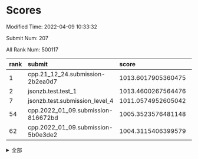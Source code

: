 # Scores

Modified Time: 2022-04-09 10:33:32

Submit Num: 207

All Rank Num: 500117

| rank |               submit               |       score        |       sigma        | pk_num |
| :--- | :--------------------------------- | :----------------- | :----------------- | :----- |
| 1    | cpp.21_12_24.submission-2b2ea0d7   | 1013.6017905360475 | 0.8088743198702851 | 9664   |
| 2    | jsonzb.test.test_1                 | 1013.4600267564476 | 0.8391294987486558 | 9663   |
| 7    | jsonzb.test.submission_level_4     | 1011.0574952605042 | 0.7969105944441117 | 9665   |
| 54   | cpp.2022_01_09.submission-816672bd | 1005.3523576481148 | 0.7224426161738885 | 9664   |
| 62   | cpp.2022_01_09.submission-5b0e3de2 | 1004.3115406399579 | 0.7127590040675476 | 9663   |


<details>
<summary>全部</summary>

| rank |                 submit                 |       score        |       sigma        | pk_num |
| :--- | :------------------------------------- | :----------------- | :----------------- | :----- |
| 1    | cpp.21_12_24.submission-2b2ea0d7       | 1013.6017905360475 | 0.8088743198702851 | 9664   |
| 2    | jsonzb.test.test_1                     | 1013.4600267564476 | 0.8391294987486558 | 9663   |
| 3    | gobigger.level_3.submission_level_3_26 | 1012.1360317725866 | 0.7786870498627106 | 9669   |
| 4    | gobigger.level_3.submission_level_3_7  | 1011.3063629470479 | 0.7738637539374481 | 9660   |
| 5    | gobigger.level_3.submission_level_3_27 | 1011.144349321803  | 0.7645858545949503 | 9663   |
| 6    | gobigger.level_3.submission_level_3_44 | 1011.0607164223143 | 0.7783897214252897 | 9666   |
| 7    | jsonzb.test.submission_level_4         | 1011.0574952605042 | 0.7969105944441117 | 9665   |
| 8    | gobigger.level_3.submission_level_3_25 | 1011.0542424354078 | 0.7796698846000181 | 9666   |
| 9    | gobigger.level_3.submission_level_3_37 | 1010.958888266838  | 0.7892377647633516 | 9664   |
| 10   | gobigger.level_3.submission_level_3_46 | 1010.8676052396082 | 0.7444551998148836 | 9666   |
| 11   | gobigger.level_3.submission_level_3_40 | 1010.8387060260551 | 0.7711430924739051 | 9666   |
| 12   | gobigger.level_3.submission_level_3_28 | 1010.815037308271  | 0.7518000741156723 | 9664   |
| 13   | gobigger.level_3.submission_level_3_13 | 1010.6211083368204 | 0.7553241775766154 | 9670   |
| 14   | gobigger.level_3.submission_level_3_8  | 1010.5526935625676 | 0.7498070818192479 | 9666   |
| 15   | gobigger.level_3.submission_level_3_41 | 1010.5294940842283 | 0.7844365391923455 | 9663   |
| 16   | gobigger.level_3.submission_level_3_30 | 1010.5100298968952 | 0.7752381988338496 | 9661   |
| 17   | gobigger.level_3.submission_level_3_23 | 1010.5071579812544 | 0.7381720575856424 | 9665   |
| 18   | gobigger.level_3.submission_level_3_17 | 1010.4097980590365 | 0.7631804650996532 | 9668   |
| 19   | gobigger.level_3.submission_level_3_1  | 1010.4066722726867 | 0.7840871929232055 | 9663   |
| 20   | gobigger.level_3.submission_level_3_10 | 1010.4059973455514 | 0.7826926810226498 | 9666   |
| 21   | gobigger.level_3.submission_level_3_12 | 1010.3626897019662 | 0.7700408734552286 | 9666   |
| 22   | gobigger.level_3.submission_level_3_47 | 1010.2812786771642 | 0.7669473481864458 | 9660   |
| 23   | gobigger.level_3.submission_level_3_2  | 1010.1540216646679 | 0.7889344501818757 | 9656   |
| 24   | gobigger.level_3.submission_level_3_29 | 1010.144447341322  | 0.7558702911590742 | 9662   |
| 25   | gobigger.level_3.submission_level_3_45 | 1010.1217707131078 | 0.7601647908122598 | 9665   |
| 26   | gobigger.level_3.submission_level_3_34 | 1010.028654511816  | 0.7642961272638189 | 9664   |
| 27   | gobigger.level_3.submission_level_3_48 | 1009.9843917845999 | 0.7797795398680748 | 9665   |
| 28   | gobigger.level_3.submission_level_3_19 | 1009.8385676715291 | 0.7403731470614908 | 9666   |
| 29   | gobigger.level_3.submission_level_3_38 | 1009.7798666721387 | 0.7505356622256377 | 9661   |
| 30   | gobigger.level_3.submission_level_3_20 | 1009.7274781349199 | 0.7382940769421068 | 9663   |
| 31   | gobigger.level_3.submission_level_3_31 | 1009.6639594854947 | 0.7708451232419903 | 9664   |
| 32   | gobigger.level_3.submission_level_3_22 | 1009.6316528099278 | 0.7610940776516337 | 9665   |
| 33   | gobigger.level_3.submission_level_3_18 | 1009.6229583079233 | 0.7604393098039832 | 9663   |
| 34   | gobigger.level_3.submission_level_3_33 | 1009.6031992600375 | 0.7683624818939485 | 9663   |
| 35   | gobigger.level_3.submission_level_3_4  | 1009.5884681647756 | 0.7451313857743473 | 9659   |
| 36   | gobigger.level_3.submission_level_3_35 | 1009.5825685397091 | 0.7456345789670789 | 9662   |
| 37   | gobigger.level_3.submission_level_3_32 | 1009.5208600565113 | 0.7555606513967947 | 9661   |
| 38   | gobigger.level_3.submission_level_3_15 | 1009.4739348994    | 0.7567524716149597 | 9659   |
| 39   | gobigger.level_3.submission_level_3_21 | 1009.4732065069658 | 0.7493545111403124 | 9667   |
| 40   | gobigger.level_3.submission_level_3_16 | 1009.420602120126  | 0.7556076486984038 | 9666   |
| 41   | gobigger.level_3.submission_level_3_49 | 1009.3841137612255 | 0.7608753159109196 | 9659   |
| 42   | gobigger.level_3.submission_level_3_11 | 1009.2864182084792 | 0.7580093856127853 | 9662   |
| 43   | gobigger.level_3.submission_level_3_5  | 1009.28429698477   | 0.7825584192398356 | 9666   |
| 44   | gobigger.level_3.submission_level_3_36 | 1009.2217480681728 | 0.7714421699953262 | 9662   |
| 45   | gobigger.level_3.submission_level_3_6  | 1009.1996154958912 | 0.7246866742453878 | 9669   |
| 46   | gobigger.level_3.submission_level_3_42 | 1009.1385969698503 | 0.7275730561421687 | 9663   |
| 47   | gobigger.level_3.submission_level_3_3  | 1009.1203705528555 | 0.771150979856973  | 9666   |
| 48   | gobigger.level_3.submission_level_3_0  | 1009.0120896432908 | 0.7320717376762862 | 9660   |
| 49   | gobigger.level_3.submission_level_3_24 | 1008.8633810870247 | 0.7467803885013775 | 9661   |
| 50   | gobigger.level_3.submission_level_3_39 | 1008.8520159297552 | 0.7543965459164416 | 9664   |
| 51   | gobigger.level_3.submission_level_3_43 | 1008.7915834033465 | 0.7454752434489945 | 9662   |
| 52   | gobigger.level_3.submission_level_3_9  | 1008.6849136396798 | 0.727145656362796  | 9662   |
| 53   | gobigger.level_3.submission_level_3_14 | 1008.1872384406481 | 0.7627416516928697 | 9666   |
| 54   | cpp.2022_01_09.submission-816672bd     | 1005.3523576481148 | 0.7224426161738885 | 9664   |
| 55   | gobigger.level_1.submission_level_1_33 | 1005.1670112402098 | 0.7158359971263424 | 9668   |
| 56   | gobigger.level_1.submission_level_1_40 | 1004.9705049420127 | 0.7216979180218067 | 9664   |
| 57   | gobigger.level_1.submission_level_1_0  | 1004.7370400664535 | 0.710892430931796  | 9667   |
| 58   | gobigger.level_1.submission_level_1_4  | 1004.593378392578  | 0.7128777512003872 | 9665   |
| 59   | gobigger.level_1.submission_level_1_20 | 1004.5869849217023 | 0.7006186076541104 | 9665   |
| 60   | gobigger.level_1.submission_level_1_23 | 1004.3680376803347 | 0.7185430708804739 | 9664   |
| 61   | gobigger.level_1.submission_level_1_25 | 1004.3620240078462 | 0.717067681035952  | 9664   |
| 62   | cpp.2022_01_09.submission-5b0e3de2     | 1004.3115406399579 | 0.7127590040675476 | 9663   |
| 63   | gobigger.level_1.submission_level_1_35 | 1004.0883658951228 | 0.7147425305965504 | 9664   |
| 64   | gobigger.level_1.submission_level_1_21 | 1004.0601191155096 | 0.7136800772671641 | 9665   |
| 65   | gobigger.level_1.submission_level_1_49 | 1004.0600254966838 | 0.7131616560211342 | 9666   |
| 66   | gobigger.level_1.submission_level_1_2  | 1004.0262958559379 | 0.7227929773181342 | 9662   |
| 67   | gobigger.level_1.submission_level_1_36 | 1003.9754244243736 | 0.7155291292543995 | 9666   |
| 68   | gobigger.level_1.submission_level_1_37 | 1003.9727451992816 | 0.7207565388617259 | 9667   |
| 69   | gobigger.level_1.submission_level_1_28 | 1003.9654557452781 | 0.7194301970262378 | 9666   |
| 70   | gobigger.level_1.submission_level_1_8  | 1003.9561186727868 | 0.7058896619941254 | 9661   |
| 71   | gobigger.level_1.submission_level_1_30 | 1003.8707822075218 | 0.7154855841304324 | 9662   |
| 72   | gobigger.level_1.submission_level_1_7  | 1003.840327622415  | 0.7206765014809472 | 9664   |
| 73   | gobigger.level_1.submission_level_1_34 | 1003.8354789785258 | 0.7136475924367742 | 9664   |
| 74   | gobigger.level_1.submission_level_1_46 | 1003.6543157393678 | 0.714949612210983  | 9664   |
| 75   | gobigger.level_1.submission_level_1_26 | 1003.6297867245817 | 0.7045342988863694 | 9666   |
| 76   | gobigger.level_1.submission_level_1_47 | 1003.6201040425526 | 0.7129089960688022 | 9668   |
| 77   | gobigger.level_1.submission_level_1_6  | 1003.5303896235051 | 0.7182643564709126 | 9663   |
| 78   | gobigger.level_1.submission_level_1_3  | 1003.4964955385973 | 0.7203818745186296 | 9661   |
| 79   | gobigger.level_1.submission_level_1_19 | 1003.4913195660308 | 0.7179753032460438 | 9669   |
| 80   | gobigger.level_1.submission_level_1_10 | 1003.4682141139139 | 0.7235912396008101 | 9662   |
| 81   | gobigger.level_1.submission_level_1_17 | 1003.4597219837219 | 0.7166610830679989 | 9661   |
| 82   | gobigger.level_1.submission_level_1_11 | 1003.4441574781421 | 0.7156637216538234 | 9661   |
| 83   | gobigger.level_1.submission_level_1_42 | 1003.4050265206752 | 0.7071743880332977 | 9662   |
| 84   | gobigger.level_1.submission_level_1_27 | 1003.3441854419135 | 0.717272262559335  | 9664   |
| 85   | gobigger.level_1.submission_level_1_32 | 1003.3248400234571 | 0.718816746926291  | 9662   |
| 86   | gobigger.level_1.submission_level_1_38 | 1003.2287955257162 | 0.7115169107524905 | 9669   |
| 87   | gobigger.level_1.submission_level_1_45 | 1003.177217366334  | 0.7161207154563969 | 9665   |
| 88   | gobigger.level_1.submission_level_1_43 | 1003.149452370569  | 0.7057077181426671 | 9663   |
| 89   | gobigger.level_1.submission_level_1_15 | 1003.1457488421906 | 0.7151240009023141 | 9666   |
| 90   | gobigger.level_1.submission_level_1_18 | 1003.0170522243227 | 0.7089821031329319 | 9667   |
| 91   | gobigger.level_1.submission_level_1_5  | 1002.8821158008159 | 0.7138971164622032 | 9668   |
| 92   | gobigger.level_1.submission_level_1_41 | 1002.8210940400922 | 0.7065182980390798 | 9661   |
| 93   | gobigger.level_1.submission_level_1_31 | 1002.7218554389892 | 0.7194804964519311 | 9664   |
| 94   | gobigger.level_1.submission_level_1_13 | 1002.6975998352893 | 0.7131864504102886 | 9658   |
| 95   | gobigger.level_1.submission_level_1_12 | 1002.6949616806838 | 0.7164550362490691 | 9663   |
| 96   | gobigger.level_1.submission_level_1_9  | 1002.6729954753606 | 0.7071890439948086 | 9663   |
| 97   | gobigger.level_1.submission_level_1_22 | 1002.6533312394683 | 0.7088253183370713 | 9664   |
| 98   | gobigger.level_1.submission_level_1_48 | 1002.4932580855154 | 0.7058741788954568 | 9668   |
| 99   | gobigger.level_1.submission_level_1_14 | 1002.2955731727877 | 0.7153243921079993 | 9665   |
| 100  | gobigger.level_1.submission_level_1_16 | 1002.2375437725337 | 0.714218375021648  | 9665   |
| 101  | gobigger.level_1.submission_level_1_24 | 1002.2362798393352 | 0.7031528067707356 | 9661   |
| 102  | gobigger.level_1.submission_level_1_1  | 1001.7027350670722 | 0.7213180868556106 | 9670   |
| 103  | gobigger.level_1.submission_level_1_39 | 1001.5831570591154 | 0.7138255506977188 | 9662   |
| 104  | gobigger.level_1.submission_level_1_29 | 1001.431185494173  | 0.7228144062932617 | 9669   |
| 105  | gobigger.level_1.submission_level_1_44 | 1000.7001844287771 | 0.6989619837278268 | 9661   |
| 106  | gobigger.random.submission_random_25   | 998.3629566548789  | 0.700084961744495  | 9665   |
| 107  | gobigger.random.submission_random_13   | 997.3889911880556  | 0.695189591744989  | 9664   |
| 108  | gobigger.random.submission_random_36   | 997.3883775510906  | 0.7036647477298567 | 9666   |
| 109  | gobigger.random.submission_random_20   | 997.268651224455   | 0.7089153219955683 | 9663   |
| 110  | gobigger.random.submission_random_9    | 997.1896267470586  | 0.7104217569881782 | 9659   |
| 111  | gobigger.random.submission_random_30   | 997.0038838326797  | 0.7097863288151454 | 9662   |
| 112  | gobigger.random.submission_random_17   | 996.9511100978294  | 0.7113988745910471 | 9662   |
| 113  | gobigger.random.submission_random_48   | 996.9457544190007  | 0.7232398185892759 | 9667   |
| 114  | gobigger.random.submission_random_29   | 996.7293646807944  | 0.7135909523982807 | 9664   |
| 115  | gobigger.random.submission_random_39   | 996.7182902820914  | 0.7128942852630508 | 9661   |
| 116  | gobigger.random.submission_random_46   | 996.6012290626855  | 0.7035344603329126 | 9670   |
| 117  | gobigger.random.submission_random_4    | 996.5765346779775  | 0.7107968695904502 | 9663   |
| 118  | gobigger.random.submission_random_32   | 996.5299913730859  | 0.711835893415195  | 9666   |
| 119  | gobigger.random.submission_random_34   | 996.5085154524363  | 0.7079758121908124 | 9665   |
| 120  | gobigger.random.submission_random_1    | 996.4620564599198  | 0.709359044251146  | 9667   |
| 121  | gobigger.random.submission_random_41   | 996.433851873495   | 0.7032158467048982 | 9664   |
| 122  | gobigger.random.submission_random_18   | 996.4213017370686  | 0.7129374166244502 | 9664   |
| 123  | gobigger.random.submission_random_24   | 996.4177861294286  | 0.7132511859244016 | 9668   |
| 124  | gobigger.random.submission_random_43   | 996.3782330720511  | 0.7117682163286916 | 9664   |
| 125  | gobigger.random.submission_random_35   | 996.378013584017   | 0.7216828769128087 | 9665   |
| 126  | gobigger.random.submission_random_49   | 996.3586901526343  | 0.7102758823429615 | 9664   |
| 127  | gobigger.random.submission_random_8    | 996.3353205857267  | 0.7155864278910407 | 9658   |
| 128  | gobigger.random.submission_random_14   | 996.1992994268975  | 0.6973074883951792 | 9666   |
| 129  | gobigger.random.submission_random_19   | 996.0959747273976  | 0.6987328614930883 | 9660   |
| 130  | gobigger.random.submission_random_47   | 996.0717905574808  | 0.71831728354754   | 9665   |
| 131  | gobigger.random.submission_random_10   | 995.9728104033616  | 0.7110850206320051 | 9661   |
| 132  | gobigger.random.submission_random_42   | 995.9521305330065  | 0.7237742862811467 | 9668   |
| 133  | gobigger.random.submission_random_23   | 995.9185036576673  | 0.6949538263379906 | 9662   |
| 134  | gobigger.random.submission_random_22   | 995.9064578168494  | 0.7093238546976224 | 9664   |
| 135  | gobigger.random.submission_random_31   | 995.8596113822354  | 0.712795098918337  | 9668   |
| 136  | gobigger.random.submission_random_27   | 995.8183584027432  | 0.7052561868833861 | 9662   |
| 137  | gobigger.random.submission_random_7    | 995.77404143061    | 0.7119022107255797 | 9667   |
| 138  | gobigger.random.submission_random_2    | 995.7574483298914  | 0.7059921080125212 | 9660   |
| 139  | gobigger.random.submission_random_26   | 995.7426422839166  | 0.7044324071158513 | 9666   |
| 140  | gobigger.random.submission_random_33   | 995.6980186993983  | 0.717030615523477  | 9663   |
| 141  | gobigger.random.submission_random_5    | 995.582446263499   | 0.7077745148957499 | 9666   |
| 142  | gobigger.random.submission_random_0    | 995.4393699167639  | 0.7099168387416158 | 9665   |
| 143  | gobigger.random.submission_random_37   | 995.3554031873433  | 0.7149754953718442 | 9662   |
| 144  | gobigger.random.submission_random_38   | 995.2990884248958  | 0.7122005693696257 | 9662   |
| 145  | gobigger.random.submission_random_44   | 995.2625571514793  | 0.7080972078619452 | 9667   |
| 146  | gobigger.random.submission_random_21   | 995.1618311923397  | 0.7229326286710319 | 9662   |
| 147  | gobigger.random.submission_random_16   | 995.1493854702409  | 0.718944415022924  | 9663   |
| 148  | gobigger.random.submission_random_11   | 995.1244125576393  | 0.6966236091722747 | 9661   |
| 149  | gobigger.random.submission_random_6    | 995.0868766523398  | 0.7098776540422591 | 9665   |
| 150  | gobigger.random.submission_random_40   | 995.0593641335381  | 0.7189512077715988 | 9664   |
| 151  | gobigger.random.submission_random_3    | 995.0505983016081  | 0.6959188243681107 | 9669   |
| 152  | gobigger.level_2.submission_level_2_16 | 994.9740159888057  | 0.726325297222133  | 9664   |
| 153  | gobigger.random.submission_random_15   | 994.9448638445995  | 0.7173038795926266 | 9663   |
| 154  | gobigger.random.submission_random_28   | 994.9282316791918  | 0.718088844639577  | 9661   |
| 155  | gobigger.random.submission_random_45   | 994.7460043996421  | 0.7158470366625046 | 9664   |
| 156  | gobigger.random.submission_random_12   | 993.9271397995633  | 0.7283586015863619 | 9666   |
| 157  | gobigger.level_2.submission_level_2_19 | 993.8391885168478  | 0.732729265444291  | 9665   |
| 158  | gobigger.level_2.submission_level_2_25 | 993.5769132823442  | 0.7131235216983502 | 9661   |
| 159  | gobigger.level_2.submission_level_2_6  | 993.5453452513065  | 0.7461371793478208 | 9661   |
| 160  | gobigger.level_2.submission_level_2_24 | 993.3537538616495  | 0.7350854332329487 | 9658   |
| 161  | gobigger.level_2.submission_level_2_1  | 993.343572156707   | 0.7356674959901919 | 9665   |
| 162  | gobigger.level_2.submission_level_2_10 | 993.2567309297493  | 0.7379096538518037 | 9667   |
| 163  | gobigger.level_2.submission_level_2_18 | 993.2493733070436  | 0.7352673767961313 | 9664   |
| 164  | gobigger.level_2.submission_level_2_20 | 993.2281904992598  | 0.7394863816735227 | 9666   |
| 165  | gobigger.level_2.submission_level_2_4  | 993.0460876940757  | 0.7365306336918078 | 9666   |
| 166  | gobigger.level_2.submission_level_2_5  | 992.89624826242    | 0.7279271379760657 | 9663   |
| 167  | gobigger.level_2.submission_level_2_3  | 992.822150747918   | 0.7448897704980889 | 9664   |
| 168  | gobigger.level_2.submission_level_2_42 | 992.6740558195921  | 0.7368465383283579 | 9665   |
| 169  | gobigger.level_2.submission_level_2_7  | 992.6516304105355  | 0.7497378095370576 | 9663   |
| 170  | gobigger.level_2.submission_level_2_38 | 992.6447330965306  | 0.748013216725457  | 9665   |
| 171  | gobigger.level_2.submission_level_2_30 | 992.6364094302388  | 0.7531945696643532 | 9668   |
| 172  | gobigger.level_2.submission_level_2_44 | 992.5457366264471  | 0.7415248780204382 | 9661   |
| 173  | gobigger.level_2.submission_level_2_29 | 992.4742088642834  | 0.7510273256962562 | 9667   |
| 174  | gobigger.level_2.submission_level_2_35 | 992.4477561729433  | 0.7410590529429797 | 9670   |
| 175  | gobigger.level_2.submission_level_2_47 | 992.4322552242811  | 0.7345472493661842 | 9659   |
| 176  | gobigger.level_2.submission_level_2_34 | 992.2816739105259  | 0.7273250666244905 | 9666   |
| 177  | gobigger.level_2.submission_level_2_33 | 992.2702263777877  | 0.760331460088784  | 9663   |
| 178  | gobigger.level_2.submission_level_2_31 | 992.2473741308077  | 0.7488587486092727 | 9666   |
| 179  | gobigger.level_2.submission_level_2_22 | 992.2226210789204  | 0.7421218376628735 | 9665   |
| 180  | gobigger.level_2.submission_level_2_39 | 992.2053495071066  | 0.740415201931805  | 9663   |
| 181  | gobigger.level_2.submission_level_2_13 | 992.090746501436   | 0.7382928490832236 | 9666   |
| 182  | gobigger.level_2.submission_level_2_15 | 992.0498366671214  | 0.7612267086865201 | 9669   |
| 183  | gobigger.level_2.submission_level_2_23 | 992.04476726072    | 0.7583995347501563 | 9664   |
| 184  | gobigger.level_2.submission_level_2_9  | 992.0400432231348  | 0.7539472506117662 | 9663   |
| 185  | gobigger.level_2.submission_level_2_48 | 992.0370183952189  | 0.7444952025888648 | 9663   |
| 186  | gobigger.level_2.submission_level_2_27 | 991.9963534178254  | 0.7291361172218572 | 9663   |
| 187  | gobigger.level_2.submission_level_2_0  | 991.9615199341769  | 0.7463936140827682 | 9663   |
| 188  | gobigger.level_2.submission_level_2_12 | 991.9492737988188  | 0.7392455417212834 | 9665   |
| 189  | gobigger.level_2.submission_level_2_32 | 991.8663574290433  | 0.7518359173978706 | 9663   |
| 190  | gobigger.level_2.submission_level_2_40 | 991.8091173532296  | 0.7638578885976905 | 9667   |
| 191  | gobigger.level_2.submission_level_2_26 | 991.8090703502202  | 0.7365355345354232 | 9664   |
| 192  | gobigger.level_2.submission_level_2_41 | 991.6341153824061  | 0.7593557543758268 | 9666   |
| 193  | gobigger.level_2.submission_level_2_17 | 991.6265300456317  | 0.7631888941451349 | 9659   |
| 194  | gobigger.level_2.submission_level_2_11 | 991.3988756037137  | 0.750393298996257  | 9666   |
| 195  | gobigger.level_2.submission_level_2_45 | 991.3483397232025  | 0.7576269447553453 | 9667   |
| 196  | gobigger.level_2.submission_level_2_28 | 991.1745692706464  | 0.7665398533232419 | 9668   |
| 197  | gobigger.level_2.submission_level_2_36 | 991.1428886598441  | 0.7661099543364105 | 9663   |
| 198  | gobigger.level_2.submission_level_2_21 | 991.0105512547215  | 0.7639571003421228 | 9665   |
| 199  | gobigger.level_2.submission_level_2_46 | 990.9402566868304  | 0.7517614565487727 | 9662   |
| 200  | gobigger.level_2.submission_level_2_37 | 990.661977092882   | 0.7541322561370976 | 9665   |
| 201  | gobigger.level_2.submission_level_2_8  | 990.6533824519978  | 0.7448320603444866 | 9667   |
| 202  | gobigger.level_2.submission_level_2_49 | 990.4120457056989  | 0.7499512298745861 | 9660   |
| 203  | gobigger.level_2.submission_level_2_14 | 990.3238319570797  | 0.7783439340263485 | 9666   |
| 204  | gobigger.level_2.submission_level_2_43 | 990.2843626348291  | 0.7657916415481654 | 9666   |
| 205  | gobigger.level_2.submission_level_2_2  | 990.2802075143849  | 0.7721809692899341 | 9661   |
| 206  | gobigger.none.submission_none_0        | 975.873115463845   | 1.4603250628656768 | 9666   |
| 207  | gobigger.none.submission_none_1        | 975.6787835973423  | 1.4630637163408415 | 9663   |

</details>